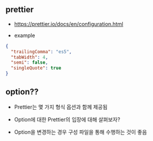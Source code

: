 ## prettier

- https://prettier.io/docs/en/configuration.html

- example

```json
{
  "trailingComma": "es5",
  "tabWidth": 4,
  "semi": false,
  "singleQuote": true
}
```

## option??

- Prettier는 몇 가지 형식 옵션과 함께 제공됨 

- Option에 대한 Prettier의 입장에 대해 살펴보자?

- Option을 변경하는 경우 구성 파일을 통해 수행하는 것이 좋음 



